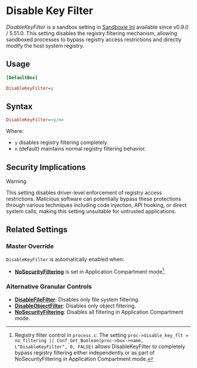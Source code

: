 # Disable Key Filter

_DisableKeyFilter_ is a sandbox setting in [Sandboxie Ini](SandboxieIni.md) available since v0.9.0 / 5.51.0. This setting disables the registry filtering mechanism, allowing sandboxed processes to bypass registry access restrictions and directly modify the host system registry.

## Usage

```ini
[DefaultBox]

DisableKeyFilter=y
```

## Syntax

```ini
DisableKeyFilter=<y/n>
```

Where:
- `y` disables registry filtering completely.
- `n` (default) maintains normal registry filtering behavior.

## Security Implications

> [!WARNING]
> This setting disables driver-level enforcement of registry access restrictions. Malicious software can potentially bypass these protections through various techniques including code injection, API hooking, or direct system calls, making this setting unsuitable for untrusted applications.

## Related Settings

### Master Override

`DisableKeyFilter` is automatically enabled when:
- **[NoSecurityFiltering](NoSecurityFiltering.md)** is set in Application Compartment mode[^1].

### Alternative Granular Controls

- **[DisableFileFilter](DisableFileFilter.md)**: Disables only file system filtering.
- **[DisableObjectFilter](DisableObjectFilter.md)**: Disables only object filtering.
- **[NoSecurityFiltering](NoSecurityFiltering.md)**: Disables all filtering in Application Compartment mode.

[^1]: Registry filter control in `process.c`: The setting `proc->disable_key_flt = no_filtering || Conf_Get_Boolean(proc->box->name, L"DisableKeyFilter", 0, FALSE)` allows DisableKeyFilter to completely bypass registry filtering either independently or as part of NoSecurityFiltering in Application Compartment mode.
